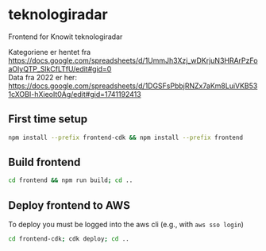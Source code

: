 # teknologiradar
Frontend for Knowit teknologiradar

Kategoriene er hentet fra https://docs.google.com/spreadsheets/d/1UmmJh3Xzj_wDKrjuN3HRArPzFoaOlyQTP_SlkCfLTfU/edit#gid=0  
Data fra 2022 er her: https://docs.google.com/spreadsheets/d/1DGSFsPbbjRNZx7aKm8LuiVKB531cXOBI-hXieoIt0Ag/edit#gid=1741192413

## First time setup

```bash
npm install --prefix frontend-cdk && npm install --prefix frontend
```

## Build frontend

```bash
cd frontend && npm run build; cd ..
```

## Deploy frontend to AWS

To deploy you must be logged into the aws cli (e.g., with `aws sso login`)

```bash
cd frontend-cdk; cdk deploy; cd ..
```